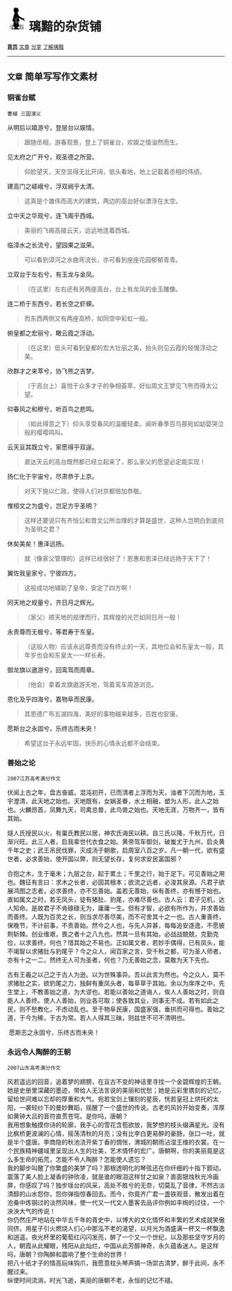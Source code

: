 # [<img src="图标.png" alt="Logo" style="zoom:7%;" />](index.html) 璃黯的杂货铺

**[`首页`](index.html)**		[`文章`](文章.html)		[`分享`](分享.html)		[`了解璃黯`](了解璃黯.html)

---

## `文章` 简单写写作文素材

### 铜雀台赋

`曹植 三国演义`

从明后以嬉游兮，登层台以娱情。
> 跟随丞相，游春观景，登上了铜雀台，欢娱之情油然而生。



见太府之广开兮，观圣德之所营。

> 仰脸望天，天空显得无比开阔，低头看地，地上记载着丞相的伟绩。



建高门之嵯峨兮，浮双阙乎太清。

> 这真是个雄伟而高大的建筑，两边的高台好似漂浮在太空。



立中天之华观兮，连飞阁乎西城。

> 美丽的飞阁高接云天，远远地连着西城。



临漳水之长流兮，望园果之滋荣。

> 可以看到漳河之水曲弯流长，亦可看到座座花园郁郁青青。



立双台于左右兮，有玉龙与金凤。

> （在这里）左右还有另两座高台，台上有龙凤的金玉雕像。



连二桥于东西兮，若长空之虾蝾。

> 而东西两侧又有两座高桥，如同空中彩虹一般。



俯皇都之宏丽兮，瞰云霞之浮动。

> （在这里）低头可看到皇都的宏大壮丽之美，抬头则见云霞的轻慢浮动之美。



欣群才之来萃兮，协飞熊之吉梦。

> （于高台上）喜悦于众多才子的争相荟萃，好似周文王梦见飞熊而得太公望。



仰春风之和穆兮，听百鸟之悲鸣。

> （如此得意之下）仰头享受春风的温暖轻柔，闻听春季百鸟那宛如幼婴哭泣般的嘤嘤鸣叫。



云天亘其既立兮，家愿得乎双逞。

> 直达天云的高台既然都已经立起来了，那么家父的愿望必定能实现！



扬仁化于宇宙兮，尽肃恭于上京。

> 对天下施以仁政，使得人们对京都倍加恭敬。



惟桓文之为盛兮，岂足方乎圣明？

> 这样还要说只有齐恒公和晋文公所治理的才算是盛世，这种人岂明白到底何为圣明之君？



休矣美矣！惠泽远扬。

> 就（像家父管理的）这样已经很好了！恩惠和恩泽已经远扬于天下了！



翼佐我皇家兮，宁彼四方。

> 这般成功地辅助了皇帝，安定了四方啊！



同天地之规量兮，齐日月之辉光。

> （家父）顺天地的规律而行，其辉煌的光芒如同日月一般！



永贵尊而无极兮，等君寿于东皇。

> （这般人物）应该永远尊贵而没有终止的一天，其地位会和东皇太一般，其年岁也会和东皇太一一样长寿。



御龙旗以遨游兮，回鸾驾而周章。

> （他会）拿着龙旗遨游天地，驾着鸾车周游浏览。



恩化及乎四海兮，嘉物阜而民康。

> 其恩德广布五湖四海，美好的事物越来越多，百姓也安康。



愿斯台之永固兮，乐终古而未央！

> 希望这台子永远牢固，快乐的心情永远都不会结束。



### 善始之论

`2007江苏高考满分作文`

​	伏闻上古之年，盘古奋威，混沌初开，已而清者上浮而为天，浊者下沉而为地，玉宇澄清，此天地之始也。天地既有，女娲圣眷，水土相融，塑为人形，此人之始也。火麟昂首，凤舞九天，司禽总兽，此鸟兽之始也。天地无涯，万物齐一，皆有其始。

​	燧人氏授民以火，有巢氏教民以居，神农氏诲民以耕。自三氏以降，千秋万代，日渐兴旺。此三人者，启我辈世代衣食之始。黄帝驾车御剑，破蚩尤于九州，启炎黄千年之史；武王吊民伐罪，灭成汤于朝歌，启周室八百之岁。凡一朝一代，欲有盛世者，必求善始，使开国以弊，则无望长存，复何求安民富国邪？

​	合抱之木，生于毫末；九层之台，起于累土；千里之行，始于足下。可见善始之用也。魏征有言曰：求木之长者，必固其根本；欲流之远者，必浚其泉源。凡君子欲展鸿图之志者，必求善终，亦不忘善始。盖若无善始，纵有善终，亦有憾于始也。直如属文之时，若无凤头，徒有猪肚、豹尾，亦难尽善也。古人云：君子见机，达人知命。是故君子不肯碌碌无为，庸庸一生。但有才智，必欲有所作为，并求善始而善终。人既为百灵之长，则当求尽善尽美，而不可舍其十之一也。古人重善终，保晚节，不计前事，不责善始。然今之人也，与先人异甚，每每追安逐逸，不愿披荆斩棘。创业维艰，畏之者十之八九也。然其一旦有其始，必战战兢兢，克勤克俭，以求善终，何也？惜其始之不易也。正如属文者，若妙手偶得，已有凤头，能不竭智以求猪肚与豹尾乎？今之众人，闻百家之言，受千秋之都，可为圣人师者，亦有十之一二，然终无人可为圣者，何也？乃无善始之念，莫敢为天下先也。

​	古有王羲之以己之于古人为逊。以为世殊事异。吾以此言为然也。今之众人，莫不求猪肚之实，欲豹尾之力，独鲜有重凤头者，每草草于其始。余以为庠序之中，先生堂上，不教善始之道，为大谬也。若能以善始之道诲人，俟人人善始之时，则自能人人善终。使人人善始，则业各可取；使各致其业，则事无不成。若有如此之民，则不愁教化，不虑动乱也。至于物阜民康，国盛家强，垂拱而可得也。善始之道，于今为稀，于古为常。若人人得其三昧，则兹世不可不清明也。

​	愿斯志之永固兮，乐终古而未央！



### 永远令人陶醉的王朝 

`2007山东高考满分作文`

​	风若遥远的回音，追着梦的翅膀，在亘古不变的神话里寻找一个金碧辉煌的王朝。她是史册里深藏的墨迹，带给人无法言说的美丽和忧愁；她是云彩里镌刻的记忆，留给世间难以忘却的厚重和大气。宛若宝剑上镶刻的星辰，恍若皇冠上烘托的太阳，一袭轻纱下的曼妙舞蹈，摇醒了一个盛世的传说。古老的风铃开始变奏，浑厚如黄钟大吕的音符直贯苍穹。是你吗，唐朝？
​	
​	我用想象触摸你诗的轮廓，我手心的雪花含苞欲放，我梦想的枝头缀满星光。没有比枫桥更波澜的心情，摇荡清秋的月亮；没有比李白更易醉的豪肠，张口一吐，就是半个盛唐。李商隐的秋池浇开紫丁香的惆怅，渭城的朝雨沾湿王维的衣裳。在一个民族精神疆域里呈现出人生的壮美，艺术情怀的宏广。唐朝啊，你的美丽竟是这么多生命的拓荒，怎能不令人陶醉？怎能使人遗忘？
​	
​	我的脚步叫醒了你繁盛的美梦了吗？那根透明化的琴弦还在你纤细的十指下颤动，震落了美人脸上凝香的钟欣凌，就是谁的眼泪这样甘之如泉？直面银烛秋光冷画屏，你感叹了吗？独步瑶台的风采，高处不胜兮的无奈，切莫乱了音律，不然古淡清醇的山水怨你，怨你弹指惊春回去。而今，你竟齐广君一盏铁观音，散发出着在沧桑中炼钢过的淡然风味，使一代又一代文人墨客去品评你例如丰绚的过往，一个泱泱大气的传说！
​	
​	你仍然庄严地站在中华五千年的青史中，以博大的文化情怀和丰繁的艺术成就笑傲同侪。用星子引火燃烧人们心中那泓不老的渴望，以月光为酒盛满一杯又一杯飘逸和逍遥。夜光杯里的葡萄红闪闪发亮，醉了一个又一个世纪，以及那些坚守岁月的人，朝霞从此耀眼，残阳从此灿烂，中国从此芳醇神奇，永久蕴香迷人。是这样吗，唐朝？你陶醉和震响了整个生命的世界！
​	
​	把八十纸才子的情高玩味钩爪，我愿意枕头琴声搞一场崇古清梦，醉于此间，永不醒过来。
​	
​	纵使时间流淌，时光飞逝，美丽的唐朝不老，永恒的记忆不褪。
